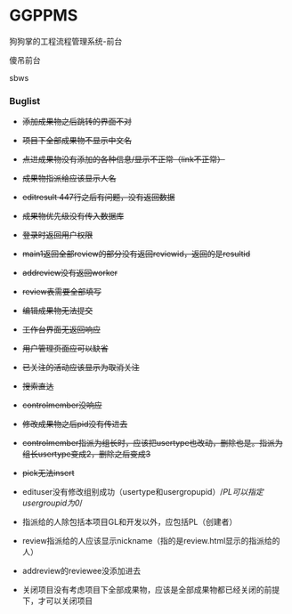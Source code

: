 # GGPPMS
狗狗掌的工程流程管理系统-前台

傻吊前台

sbws

### Buglist

* ~~添加成果物之后跳转的界面不对~~

* ~~项目下全部成果物不显示中文名~~

* ~~点进成果物没有添加的各种信息/显示不正常（link不正常）~~

* ~~成果物指派给应该显示人名~~

* ~~editresult 447行之后有问题，没有返回数据~~

* ~~成果物优先级没有传入数据库~~

* ~~登录时返回用户权限~~

* ~~main1返回全部review的部分没有返回reviewid，返回的是resultid~~

* ~~addreview没有返回worker~~

* ~~review表需要全部填写~~

* ~~编辑成果物无法提交~~

* ~~工作台界面无返回响应~~

* ~~用户管理页面应可以缺省~~

* ~~已关注的活动应该显示为取消关注~~

* ~~搜索直达~~

* ~~controlmember没响应~~

* ~~修改成果物之后pid没有传进去~~

* ~~controlmember指派为组长时，应该把usertype也改动，删除也是。指派为组长usertype变成2，删除之后变成3~~

* ~~pick无法insert~~

* edituser没有修改组别成功（usertype和usergropupid）/*PL可以指定usergroupid为0*/

* 指派给的人除包括本项目GL和开发以外，应包括PL（创建者）

* review指派给的人应该显示nickname（指的是review.html显示的指派给的人）

* addreview的reviewee没添加进去

* 关闭项目没有考虑项目下全部成果物，应该是全部成果物都已经关闭的前提下，才可以关闭项目
